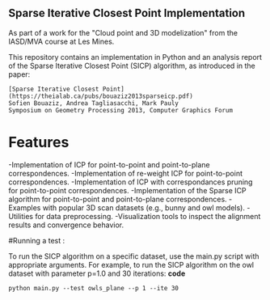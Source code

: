 ## Sparse Iterative Closest Point Implementation
As part of a work for the "Cloud point and 3D modelization" from the IASD/MVA course at Les Mines.

This repository contains an implementation in Python and an analysis report of the Sparse Iterative Closest Point (SICP) algorithm, as introduced in the paper:
```
[Sparse Iterative Closest Point](https://theialab.ca/pubs/bouaziz2013sparseicp.pdf)  
Sofien Bouaziz, Andrea Tagliasacchi, Mark Pauly  
Symposium on Geometry Processing 2013, Computer Graphics Forum
```

# Features

-Implementation of ICP for point-to-point and point-to-plane correspondences.
-Implementation of re-weight ICP for point-to-point correspondences.
-Implementation of ICP with correspondances pruning for point-to-point correspondences.
-Implementation of the Sparse ICP algorithm for point-to-point and point-to-plane correspondences.
-Examples with popular 3D scan datasets (e.g., bunny and owl models).
-Utilities for data preprocessing.
-Visualization tools to inspect the alignment results and convergence behavior.

#Running a test :

To run the SICP algorithm on a specific dataset, use the main.py script with appropriate arguments. For example, to run the SICP algorithm on the owl dataset with parameter p=1.0 and 30 iterations:
**code**
```
python main.py --test owls_plane --p 1 --ite 30
```

